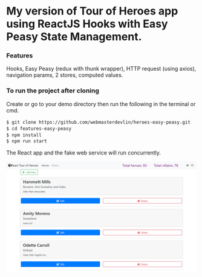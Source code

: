 # My version of Tour of Heroes app using ReactJS Hooks with Easy Peasy State Management.

### Features

Hooks, Easy Peasy (redux with thunk wrapper), HTTP request (using axios), navigation params, 2 stores, computed values.

### To run the project after cloning

Create or go to your demo directory then run the following in the terminal or cmd.

```sh
$ git clone https://github.com/webmasterdevlin/heroes-easy-peasy.git
$ cd features-easy-peasy
$ npm install
$ npm run start
```

The React app and the fake web service will run concurrently.

![screenshot](./screenshot-reactjs.png)
